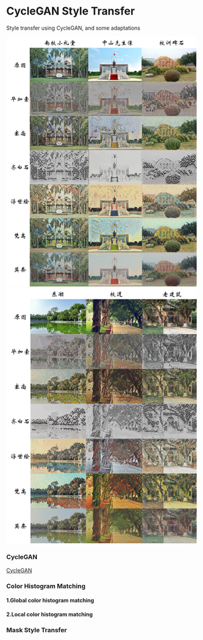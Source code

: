 CycleGAN Style Transfer
====
Style transfer using CycleGAN, and some adaptations

![](1.png)
![](2.png)

### CycleGAN

[CycleGAN](https://github.com/junyanz/CycleGAN "Code")  

### Color Histogram Matching
#### 1.Global color histogram matching
#### 2.Local color histogram matching

### Mask Style Transfer
